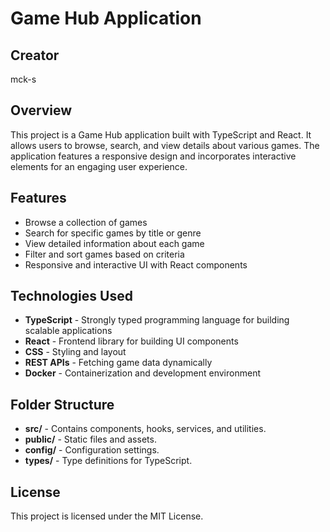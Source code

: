 # Game Hub Application

## Creator
mck-s

## Overview
This project is a Game Hub application built with TypeScript and React. It allows users to browse, search, and view details about various games. The application features a responsive design and incorporates interactive elements for an engaging user experience.

## Features
- Browse a collection of games
- Search for specific games by title or genre
- View detailed information about each game
- Filter and sort games based on criteria
- Responsive and interactive UI with React components

## Technologies Used
- **TypeScript** - Strongly typed programming language for building scalable applications
- **React** - Frontend library for building UI components
- **CSS** - Styling and layout
- **REST APIs** - Fetching game data dynamically
- **Docker** - Containerization and development environment

## Folder Structure
- **src/** - Contains components, hooks, services, and utilities.
- **public/** - Static files and assets.
- **config/** - Configuration settings.
- **types/** - Type definitions for TypeScript.

## License
This project is licensed under the MIT License.